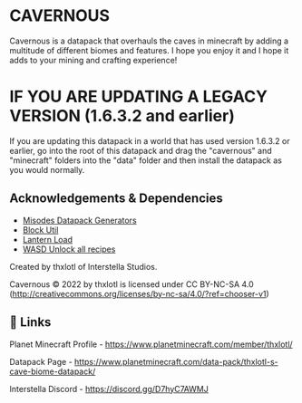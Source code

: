 
# CAVERNOUS

Cavernous is a datapack that overhauls the caves in minecraft by adding a
multitude of different biomes and features. I hope you enjoy it and I hope
it adds to your mining and crafting experience!

# IF YOU ARE UPDATING A LEGACY VERSION (1.6.3.2 and earlier)

If you are updating this datapack in a world that has used version 1.6.3.2
or earlier, go into the root of this datapack and drag the "cavernous" and
"minecraft" folders into the "data" folder and then install the datapack as
you would normally.

## Acknowledgements & Dependencies

 - [Misodes Datapack Generators](https://misode.github.io/)
 - [Block Util](https://github.com/ICY105/BlockUtils)
 - [Lantern Load](https://github.com/LanternMC/load)
 - [WASD Unlock all recipes](https://wasdbuildteam.website/)

Created by thxlotl of Interstella Studios.

Cavernous © 2022 by thxlotl is licensed under CC BY-NC-SA 4.0 (http://creativecommons.org/licenses/by-nc-sa/4.0/?ref=chooser-v1)

## 🔗 Links
Planet Minecraft Profile - https://www.planetminecraft.com/member/thxlotl/

Datapack Page - https://www.planetminecraft.com/data-pack/thxlotl-s-cave-biome-datapack/

Interstella Discord - https://discord.gg/D7hyC7AWMJ